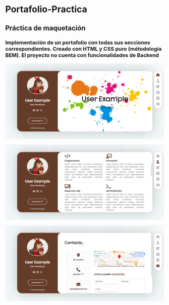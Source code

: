 # Portafolio-Practica
## Práctica de maquetación

### Implementación de un portafolio con todas sus secciones correspondientes. Creado con HTML y CSS puro (métodología BEM). El proyecto no cuenta con funcionalidades de Backend

![1](https://github.com/Alexis-Srrn/Portafolio-Practica/blob/master/capturas/1.png)

![2](https://github.com/Alexis-Srrn/Portafolio-Practica/blob/master/capturas/2.png)

![3](https://github.com/Alexis-Srrn/Portafolio-Practica/blob/master/capturas/3.png)
